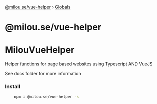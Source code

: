 [@milou.se/vue-helper](README.md) › [Globals](globals.md)

# @milou.se/vue-helper

# MilouVueHelper
Helper functions for page based websites using Typescript AND VueJS

See docs folder for more information

### Install

```bash
    npm i @milou.se/vue-helper -s
```

